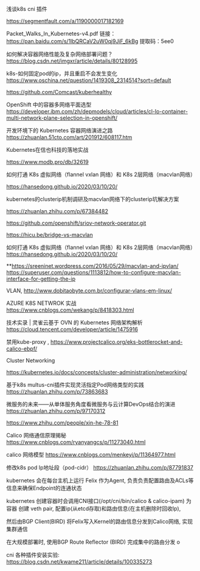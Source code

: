 
浅谈k8s cni 插件

https://segmentfault.com/a/1190000017182169


Packet_Walks_In_Kubernetes-v4.pdf
链接：https://pan.baidu.com/s/1lbQRCaV2uW0qj9JiF_6kBg 
提取码：5ee0


如何解决容器网络性能及复杂网络部署问题？
https://blog.csdn.net/imgxr/article/details/80128995



k8s-如何固定pod的ip，并且重启不会发生变化
https://www.oschina.net/question/1419308_2314514?sort=default

https://github.com/Comcast/kuberhealthy

OpenShift 中的容器多网络平面选型
https://developer.ibm.com/zh/depmodels/cloud/articles/cl-lo-container-multi-network-plane-selection-in-openshift/

开发环境下的 Kubernetes 容器网络演进之路
https://zhuanlan.51cto.com/art/201912/608117.htm

Kubernetes在信也科技的落地实战

https://www.modb.pro/db/32619

如何打通 K8s 虚拟网络（flannel vxlan 网络）和 K8s 2层网络（macvlan网络）

https://hansedong.github.io/2020/03/10/20/

kubernetes的clusterip机制调研及macvlan网络下的clusterip坑解决方案

https://zhuanlan.zhihu.com/p/67384482

https://github.com/openshift/sriov-network-operator.git

https://hicu.be/bridge-vs-macvlan

如何打通 K8s 虚拟网络（flannel vxlan 网络）和 K8s 2层网络（macvlan网络）
https://hansedong.github.io/2020/03/10/20/

**https://sreeninet.wordpress.com/2016/05/29/macvlan-and-ipvlan/
https://superuser.com/questions/1113812/how-to-configure-macvlan-interface-for-getting-the-ip

VLAN, http://www.dobitaobyte.com.br/configurar-vlans-em-linux/

AZURE K8S NETWROK 实战 https://www.cnblogs.com/wekang/p/8418303.html

技术实录 | 灵雀云基于 OVN 的 Kubernetes 网络架构解析 https://cloud.tencent.com/developer/article/1475916

禁用kube-proxy , https://www.projectcalico.org/eks-bottlerocket-and-calico-ebpf/

 Cluster Networking

 https://kubernetes.io/docs/concepts/cluster-administration/networking/

 基于k8s multus-cni插件实现灵活指定Pod网络类型的实践
 https://zhuanlan.zhihu.com/p/73863683

 微服务的未来——从单体服务角度看微服务与云计算DevOps结合的演进
 https://zhuanlan.zhihu.com/p/97170312

 https://www.zhihu.com/people/xin-he-78-81

  Calico 网络通信原理揭秘 https://www.cnblogs.com/ryanyangcs/p/11273040.html

  calico 网络模型 https://www.cnblogs.com/menkeyi/p/11364977.html

  修改k8s pod Ip地址段（pod-cidr） https://zhuanlan.zhihu.com/p/87791837

  kubernetes 会在每台主机上运行 Felix 作为Agent, 负责负责配置路由及ACLs等信息来确保Endpoint的连通状态

  kubernetes 创建容器时会调用CNI接口(/opt/cni/bin/calico & calico-ipam) 为 容器 创建 veth pair, 配置ip(从etcd存取)和路由信息(在主机删除时回收Ip),

  然后由BGP Client(BIRD) 将Felix写入Kernel的路由信息分发到Calico网络, 实现集群通信

  在大规模部署时, 使用BGP Route Reflector (BIRD) 完成集中的路由分发
  o

  cni 各种插件安装实验: https://blog.csdn.net/kwame211/article/details/100335273
